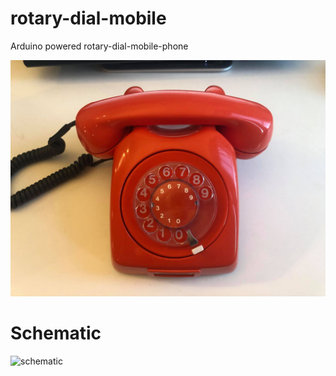# rotary-dial-mobile
Arduino powered rotary-dial-mobile-phone

![image of phone](/doc/phone.jpg)

# Schematic

![schematic](/doc/schematic.jpg)